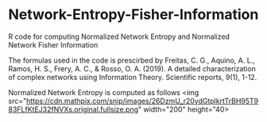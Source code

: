 # Network-Entropy-Fisher-Information
R code for computing Normalized Network Entropy and Normalized Network Fisher Information

The formulas used in the code is prescirbed by 
Freitas, C. G., Aquino, A. L., Ramos, H. S., Frery, A. C., & Rosso, O. A. (2019). A detailed characterization of complex networks using Information Theory. Scientific reports, 9(1), 1-12.

Normalized Network Entropy is computed as follows
<img src="https://cdn.mathpix.com/snip/images/26DzmU_r20vdGtplkrtTrBH95T983FLfKtEJ32fNVXs.original.fullsize.png" width="200" height="40>
